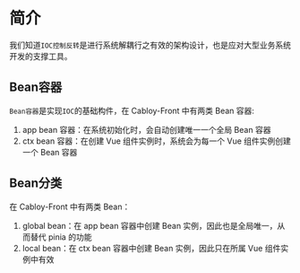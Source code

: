 # 简介

我们知道`IOC控制反转`是进行系统解耦行之有效的架构设计，也是应对大型业务系统开发的支撑工具。

## Bean容器

`Bean容器`是实现`IOC`的基础构件，在 Cabloy-Front 中有两类 Bean 容器:

1. app bean 容器：在系统初始化时，会自动创建唯一一个全局 Bean 容器
2. ctx bean 容器：在创建 Vue 组件实例时，系统会为每一个 Vue 组件实例创建一个 Bean 容器

## Bean分类

在 Cabloy-Front 中有两类 Bean：

1. global bean：在 app bean 容器中创建 Bean 实例，因此也是全局唯一，从而替代 pinia 的功能
2. local bean：在 ctx bean 容器中创建 Bean 实例，因此只在所属 Vue 组件实例中有效
